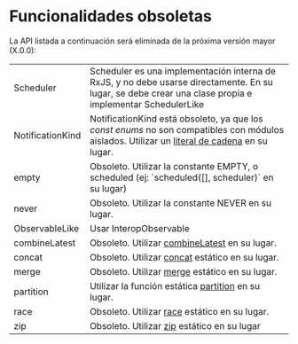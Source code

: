 # Funcionalidades obsoletas

La API listada a continuación será eliminada de la próxima versión mayor (X.0.0):

<table>
<tr><td>Scheduler</td><td> 	Scheduler es una implementación interna de RxJS, y no debe usarse directamente. En su lugar, se debe crear una clase propia e implementar SchedulerLike</td></tr>
<tr><td>NotificationKind</td><td> 	NotificationKind está obsoleto, ya que los <i>const enums</i> no son compatibles con módulos aislados. Utilizar un <a href="https://developer.mozilla.org/es/docs/Web/JavaScript/Referencia/template_strings">literal de cadena</a> en su lugar.</td></tr>
<tr><td>empty</td><td> 	Obsoleto. Utilizar la constante EMPTY, o scheduled (ej: `scheduled([], scheduler)` en su lugar)</td></tr>
<tr><td>never</td><td> 	Obsoleto. Utilizar la constante NEVER en su lugar.</td></tr>
<tr><td>ObservableLike</td><td> Usar InteropObservable</td></tr>
<tr><td>combineLatest</td><td> 	Obsoleto. Utilizar <a href="/operators/combination/combineLatest">combineLatest</a> en su lugar.</td></tr>
<tr><td>concat</td><td> 	Obsoleto. Utilizar <a href="/operators/combination/concat">concat</a> estático en su lugar.</td></tr>
<tr><td>merge</td><td> 	Obsoleto. Utilizar <a href="/operators/combination/merge">merge</a> estático en su lugar.</td></tr>
<tr><td>partition</td><td> 	Utilizar la función estática <a href="/operators/transformation/partition">partition</a> en su lugar.</td></tr>
<tr><td>race</td><td> 	Obsoleto. Utilizar <a href="/operators/combination/race">race</a> estático en su lugar.</td></tr>
<tr><td>zip</td><td> 	Obsoleto. Utilizar <a href="/operators/combination/zip">zip</a> estático en su lugar </td></tr>
</table>
